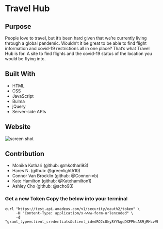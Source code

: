 # Travel Hub

## Purpose
People love to travel, but it’s been hard given that we’re currently living through a global pandemic. Wouldn’t it be great to be able to find flight information and covid-19 restrictions all in one place? That’s what Travel Hub is for. A site to find flights and the covid-19 status of the location you would be flying into. 

## Built With
* HTML
* CSS
* JavaScript
* Bulma
* jQuery
* Server-side APIs

## Website
![screen shot ](https://user-images.githubusercontent.com/90042533/140604150-6bde5632-e4d1-4d01-87b5-030c937932be.png)

## Contribution
- Monika Kothari (github: @mkothari93)
- Hares N. (github: @greenlight510)
- Connor Van Brocklin (github: @Connor-vb)
- Kate Hamilton (github: @Katehamilton1)
- Ashley Cho (github: @acho93)

### Get a new Token Copy the below into your terminal
```
curl "https://test.api.amadeus.com/v1/security/oauth2/token" \
     -H "Content-Type: application/x-www-form-urlencoded" \
     -d "grant_type=client_credentials&client_id=dRQ2cUky8YYkgqDXFPhcAS9jRHcvVUGm&client_secret=vspcIsnVGArIGKur"
```